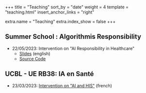 +++
title = "Teaching"
sort_by = "date"
weight = 4
template = "teaching.html"
insert_anchor_links = "right"

extra.name = "Teaching"
extra.index_show = false
+++

## Summer School : Algorithmis Responsibility

* 22/05/2023: Intervention on "AI Responsibility in Healthcare"
  * [Slides](/files/SummerSchool-AI-Responsibility.pdf) (english)
  * [Source Code](https://github.com/a-t-richard/AI-Responsibility-in-Healthcare)

## UCBL - UE RB38: IA en Santé

* 23/03/2023: [Intervention on "AI and HIS"](/files/RB38-IA-SIH.pdf) (french)

